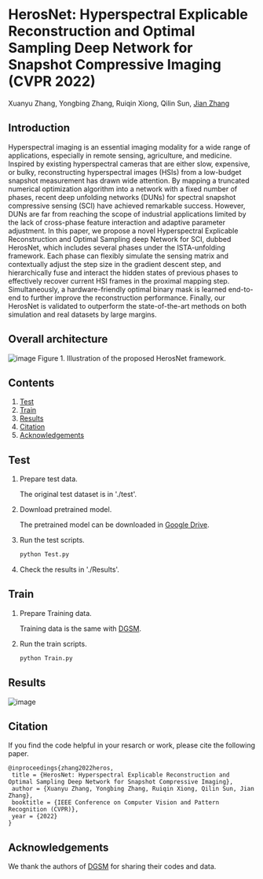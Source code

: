 # HerosNet: Hyperspectral Explicable Reconstruction and Optimal Sampling Deep Network for Snapshot Compressive Imaging (CVPR 2022)
Xuanyu Zhang, Yongbing Zhang, Ruiqin Xiong, Qilin Sun, [Jian Zhang](http://jianzhang.tech/)

## Introduction
Hyperspectral imaging is an essential imaging modality for a wide range of applications, especially in remote sensing, agriculture, and medicine. Inspired by existing
hyperspectral cameras that are either slow, expensive, or bulky, reconstructing hyperspectral images (HSIs) from a low-budget snapshot measurement has drawn wide attention. By mapping a truncated numerical optimization algorithm into a network with a fixed number of phases, recent deep unfolding networks (DUNs) for spectral snapshot compressive sensing (SCI) have achieved remarkable success. However, DUNs are far from reaching the scope of industrial applications limited by the lack of cross-phase feature interaction and adaptive parameter adjustment. In this paper, we propose a novel Hyperspectral Explicable Reconstruction and Optimal Sampling deep Network for SCI, dubbed HerosNet, which includes several phases under the ISTA-unfolding framework. Each phase can flexibly simulate the sensing matrix and contextually adjust the step size in the gradient descent step, and hierarchically fuse and interact the hidden states of previous phases to effectively recover current HSI frames in the proximal mapping step. Simultaneously, a hardware-friendly optimal binary mask is learned end-to-end to further improve the reconstruction performance. Finally, our HerosNet is validated to outperform the state-of-the-art methods on both simulation and real datasets by large margins.

## Overall architecture
![image](https://github.com/jianzhangcs/HerosNet/blob/main/Figs/net.png)
Figure 1. Illustration of the proposed HerosNet framework.

## Contents
1. [Test](#Test)
2. [Train](#Train)
3. [Results](#Results)
4. [Citation](#citation)
5. [Acknowledgements](#acknowledgements)

## Test
1. Prepare test data.

    The original test dataset is in './test'.

2. Download pretrained model.

    The pretrained model can be downloaded in [Google Drive](https://drive.google.com/file/d/1WhL11DsO8UrMfhyXdd7ITPBg_2b9TeiW/view?usp=sharing).

3. Run the test scripts. 
    ```bash
    python Test.py
    ```
4. Check the results in './Results'.

## Train
1. Prepare Training data.

    Training data is the same with [DGSM](https://github.com/TaoHuang95/DGSMP).

2. Run the train scripts. 
    ```bash
    python Train.py
    ```
## Results
![image](https://github.com/jianzhangcs/HerosNet/blob/main/Figs/results.png)

## Citation
If you find the code helpful in your resarch or work, please cite the following paper.
```
@inproceedings{zhang2022heros,
 title = {HerosNet: Hyperspectral Explicable Reconstruction and Optimal Sampling Deep Network for Snapshot Compressive Imaging},
 author = {Xuanyu Zhang, Yongbing Zhang, Ruiqin Xiong, Qilin Sun, Jian Zhang},
 booktitle = {IEEE Conference on Computer Vision and Pattern Recognition (CVPR)},
 year = {2022}
}
```

## Acknowledgements
We thank the authors of [DGSM](https://github.com/TaoHuang95/DGSMP) for sharing their codes and data.
